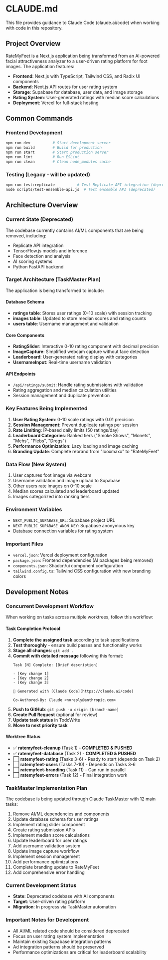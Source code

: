 # CLAUDE.md

This file provides guidance to Claude Code (claude.ai/code) when working with code in this repository.

## Project Overview

RateMyFeet is a Next.js application being transformed from an AI-powered facial attractiveness analyzer to a user-driven rating platform for foot images. The application features:

- **Frontend**: Next.js with TypeScript, Tailwind CSS, and Radix UI components
- **Backend**: Next.js API routes for user rating system
- **Storage**: Supabase for database, user data, and image storage
- **Rating System**: User-generated ratings with median score calculations
- **Deployment**: Vercel for full-stack hosting

## Common Commands

### Frontend Development
```bash
npm run dev          # Start development server
npm run build        # Build for production
npm run start        # Start production server
npm run lint         # Run ESLint
npm run clean        # Clean node_modules cache
```

### Testing (Legacy - will be updated)
```bash
npm run test:replicate          # Test Replicate API integration (deprecated)
node scripts/test-ensemble-api.js  # Test ensemble API (deprecated)
```

## Architecture Overview

### Current State (Deprecated)
The codebase currently contains AI/ML components that are being removed, including:
- Replicate API integration
- TensorFlow.js models and inference
- Face detection and analysis
- AI scoring systems
- Python FastAPI backend

### Target Architecture (TaskMaster Plan)
The application is being transformed to include:

#### Database Schema
- **ratings table**: Stores user ratings (0-10 scale) with session tracking
- **images table**: Updated to store median scores and rating counts
- **users table**: Username management and validation

#### Core Components
- **RatingSlider**: Interactive 0-10 rating component with decimal precision
- **ImageCapture**: Simplified webcam capture without face detection
- **Leaderboard**: User-generated rating display with categories
- **UsernameInput**: Real-time username validation

#### API Endpoints
- `/api/ratings/submit`: Handle rating submissions with validation
- Rating aggregation and median calculation utilities
- Session management and duplicate prevention

### Key Features Being Implemented

1. **User Rating System**: 0-10 scale ratings with 0.01 precision
2. **Session Management**: Prevent duplicate ratings per session
3. **Rate Limiting**: IP-based daily limits (50 ratings/day)
4. **Leaderboard Categories**: Ranked tiers ("Smoke Shows", "Monets", "Mehs", "Plebs", "Dregs")
5. **Performance Optimization**: Lazy loading and image caching
6. **Branding Update**: Complete rebrand from "looxmaxx" to "RateMyFeet"

### Data Flow (New System)
1. User captures foot image via webcam
2. Username validation and image upload to Supabase
3. Other users rate images on 0-10 scale
4. Median scores calculated and leaderboard updated
5. Images categorized into ranking tiers

### Environment Variables
- `NEXT_PUBLIC_SUPABASE_URL`: Supabase project URL
- `NEXT_PUBLIC_SUPABASE_ANON_KEY`: Supabase anonymous key
- Database connection variables for rating system

### Important Files
- `vercel.json`: Vercel deployment configuration
- `package.json`: Frontend dependencies (AI packages being removed)
- `components.json`: Shadcn/ui component configuration
- `tailwind.config.ts`: Tailwind CSS configuration with new branding colors

## Development Notes

### Concurrent Development Workflow

When working on tasks across multiple worktrees, follow this workflow:

#### Task Completion Protocol
1. **Complete the assigned task** according to task specifications
2. **Test thoroughly** - ensure build passes and functionality works
3. **Stage all changes**: `git add .`
4. **Commit with detailed message** following this format:
   ```
   Task [N] Complete: [Brief description]
   
   - [Key change 1]
   - [Key change 2]
   - [Key change 3]
   
   🤖 Generated with [Claude Code](https://claude.ai/code)
   
   Co-Authored-By: Claude <noreply@anthropic.com>
   ```
5. **Push to GitHub**: `git push -u origin [branch-name]`
6. **Create Pull Request** (optional for review)
7. **Update task status** in TodoWrite
8. **Move to next priority task**

#### Worktree Status
- ✅ **ratemyfeet-cleanup** (Task 1) - **COMPLETED & PUSHED**
- ✅ **ratemyfeet-database** (Task 2) - **COMPLETED & PUSHED** 
- ⬜ **ratemyfeet-rating** (Tasks 3-6) - Ready to start (depends on Task 2)
- ⬜ **ratemyfeet-users** (Tasks 7-10) - Depends on Tasks 3-6
- ⬜ **ratemyfeet-branding** (Task 11) - Can run in parallel
- ⬜ **ratemyfeet-errors** (Task 12) - Final integration work

### TaskMaster Implementation Plan
The codebase is being updated through Claude TaskMaster with 12 main tasks:
1. Remove AI/ML dependencies and components
2. Update database schema for user ratings
3. Implement rating slider component
4. Create rating submission APIs
5. Implement median score calculations
6. Update leaderboard for user ratings
7. Add username validation system
8. Update image capture workflow
9. Implement session management
10. Add performance optimizations
11. Complete branding update to RateMyFeet
12. Add comprehensive error handling

### Current Development Status
- **State**: Deprecated codebase with AI components
- **Target**: User-driven rating platform
- **Migration**: In progress via TaskMaster automation

### Important Notes for Development
- All AI/ML related code should be considered deprecated
- Focus on user rating system implementation
- Maintain existing Supabase integration patterns
- Ad integration patterns should be preserved
- Performance optimizations are critical for leaderboard scalability